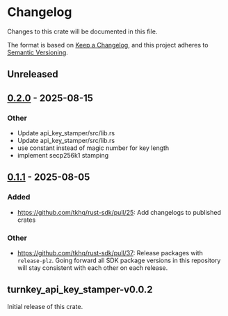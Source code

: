 # Changelog

Changes to this crate will be documented in this file.

The format is based on [Keep a Changelog](https://keepachangelog.com/en/1.1.0/),
and this project adheres to [Semantic Versioning](https://semver.org/spec/v2.0.0.html).

## Unreleased

## [0.2.0](https://github.com/tkhq/rust-sdk/compare/turnkey_api_key_stamper-v0.1.1...turnkey_api_key_stamper-v0.2.0) - 2025-08-15

### Other

- Update api_key_stamper/src/lib.rs
- Update api_key_stamper/src/lib.rs
- use constant instead of magic number for key length
- implement secp256k1 stamping

## [0.1.1](https://github.com/tkhq/rust-sdk/compare/turnkey_api_key_stamper-v0.0.2...turnkey_api_key_stamper-v0.1.1) - 2025-08-05

### Added

- https://github.com/tkhq/rust-sdk/pull/25: Add changelogs to published crates

### Other

- https://github.com/tkhq/rust-sdk/pull/37: Release packages with `release-plz`. Going forward all SDK package versions in this repository will stay consistent with each other on each release.

## turnkey_api_key_stamper-v0.0.2

Initial release of this crate.
